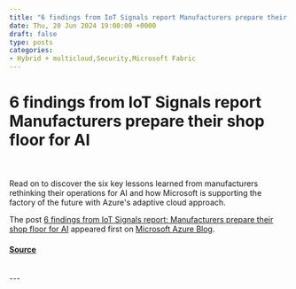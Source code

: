 ```yaml
---
title: "6 findings from IoT Signals report Manufacturers prepare their shop floor for AI"
date: Thu, 20 Jun 2024 19:00:00 +0000
draft: false
type: posts
categories: 
- Hybrid + multicloud,Security,Microsoft Fabric
---
```

# 6 findings from IoT Signals report Manufacturers prepare their shop floor for AI

<br/>

<br/>
Read on to discover the six key lessons learned from manufacturers rethinking their operations for AI and how Microsoft is supporting the factory of the future with Azure's adaptive cloud approach.

The post [6 findings from IoT Signals report: Manufacturers prepare their shop floor for AI](https://www.microsoft.com/en-us/industry/blog/manufacturing-and-mobility/2024/06/20/6-findings-from-iot-signals-report-manufacturers-prepare-their-shop-floor-for-ai/) appeared first on [Microsoft Azure Blog](https://azure.microsoft.com/en-us/blog).

#### [Source](https://www.microsoft.com/en-us/industry/blog/manufacturing-and-mobility/2024/06/20/6-findings-from-iot-signals-report-manufacturers-prepare-their-shop-floor-for-ai/)

<br/>
---
